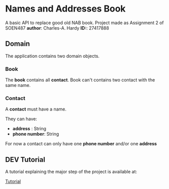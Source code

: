 # Names and Addresses Book

A basic API to replace good old NAB book. Project made as Assignment 2 of SOEN487
**author**: Charles-A. Hardy
**ID:**: 27417888

## Domain

The application contains two domain objects.

### Book

The **book** contains all **contact**.
Book can't contains two contact with the same name.

### Contact 

A **contact** must have a name. 

They can have:

- **address** : String
- **phone number**: String

For now a contact can only have one **phone number** and/or
one **address**


## DEV Tutorial

A tutorial explaining the major step of the project 
is available at: 

[Tutorial](https://docs.google.com/presentation/d/1EvzlbSAOj7oBWRnudqdZLHqyNAjuggbl0TpSV6O4VbU/edit?usp=sharing)